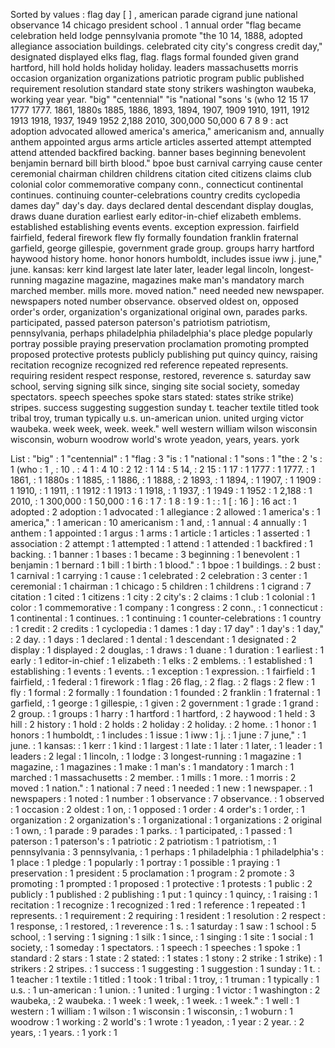 Sorted by values :
flag day [ ] , american parade cigrand june national observance 14 chicago president school . 1 annual order "flag became celebration held lodge pennsylvania promote "the 10 14, 1888, adopted allegiance association buildings. celebrated city city's congress credit day," designated displayed elks flag, flag. flags formal founded given grand hartford, hill hold holds holiday holiday. leaders massachusetts morris occasion organization organizations patriotic program public published requirement resolution standard state stony strikers washington waubeka, working year year. "big" "centennial" "is "national "sons 's (who 12 15 17 1777 1777. 1861, 1880s 1885, 1886, 1893, 1894, 1907, 1909 1910, 1911, 1912 1913 1918, 1937, 1949 1952 2,188 2010, 300,000 50,000 6 7 8 9 : act adoption advocated allowed america's america," americanism and, annually anthem appointed argus arms article articles asserted attempt attempted attend attended backfired backing. banner bases beginning benevolent benjamin bernard bill birth blood." bpoe bust carnival carrying cause center ceremonial chairman children childrens citation cited citizens claims club colonial color commemorative company conn., connecticut continental continues. continuing counter-celebrations country credits cyclopedia dames day" day's day. days declared dental descendant display douglas, draws duane duration earliest early editor-in-chief elizabeth emblems. established establishing events events. exception expression. fairfield fairfield, federal firework flew fly formally foundation franklin fraternal garfield, george gillespie, government grade group. groups harry hartford haywood history home. honor honors humboldt, includes issue iww j. june," june. kansas: kerr kind largest late later later, leader legal lincoln, longest-running magazine magazine, magazines make man's mandatory march marched member. mills more. moved nation." need needed new newspaper. newspapers noted number observance. observed oldest on, opposed order's order, organization's organizational original own, parades parks. participated, passed paterson paterson's patriotism patriotism, pennsylvania, perhaps philadelphia philadelphia's place pledge popularly portray possible praying preservation proclamation promoting prompted proposed protective protests publicly publishing put quincy quincy, raising recitation recognize recognized red reference repeated represents. requiring resident respect response, restored, reverence s. saturday saw school, serving signing silk since, singing site social society, someday spectators. speech speeches spoke stars stated: states strike strike) stripes. success suggesting suggestion sunday t. teacher textile titled took tribal troy, truman typically u.s. un-american union. united urging victor waubeka. week week, week. week." well western william wilson wisconsin wisconsin, woburn woodrow world's wrote yeadon, years, years. york 

List :
"big" : 1
"centennial" : 1
"flag : 3
"is : 1
"national : 1
"sons : 1
"the : 2
's : 1
(who : 1
, : 10
. : 4
1 : 4
10 : 2
12 : 1
14 : 5
14, : 2
15 : 1
17 : 1
1777 : 1
1777. : 1
1861, : 1
1880s : 1
1885, : 1
1886, : 1
1888, : 2
1893, : 1
1894, : 1
1907, : 1
1909 : 1
1910, : 1
1911, : 1
1912 : 1
1913 : 1
1918, : 1
1937, : 1
1949 : 1
1952 : 1
2,188 : 1
2010, : 1
300,000 : 1
50,000 : 1
6 : 1
7 : 1
8 : 1
9 : 1
: : 1
[ : 16
] : 16
act : 1
adopted : 2
adoption : 1
advocated : 1
allegiance : 2
allowed : 1
america's : 1
america," : 1
american : 10
americanism : 1
and, : 1
annual : 4
annually : 1
anthem : 1
appointed : 1
argus : 1
arms : 1
article : 1
articles : 1
asserted : 1
association : 2
attempt : 1
attempted : 1
attend : 1
attended : 1
backfired : 1
backing. : 1
banner : 1
bases : 1
became : 3
beginning : 1
benevolent : 1
benjamin : 1
bernard : 1
bill : 1
birth : 1
blood." : 1
bpoe : 1
buildings. : 2
bust : 1
carnival : 1
carrying : 1
cause : 1
celebrated : 2
celebration : 3
center : 1
ceremonial : 1
chairman : 1
chicago : 5
children : 1
childrens : 1
cigrand : 7
citation : 1
cited : 1
citizens : 1
city : 2
city's : 2
claims : 1
club : 1
colonial : 1
color : 1
commemorative : 1
company : 1
congress : 2
conn., : 1
connecticut : 1
continental : 1
continues. : 1
continuing : 1
counter-celebrations : 1
country : 1
credit : 2
credits : 1
cyclopedia : 1
dames : 1
day : 17
day" : 1
day's : 1
day," : 2
day. : 1
days : 1
declared : 1
dental : 1
descendant : 1
designated : 2
display : 1
displayed : 2
douglas, : 1
draws : 1
duane : 1
duration : 1
earliest : 1
early : 1
editor-in-chief : 1
elizabeth : 1
elks : 2
emblems. : 1
established : 1
establishing : 1
events : 1
events. : 1
exception : 1
expression. : 1
fairfield : 1
fairfield, : 1
federal : 1
firework : 1
flag : 26
flag, : 2
flag. : 2
flags : 2
flew : 1
fly : 1
formal : 2
formally : 1
foundation : 1
founded : 2
franklin : 1
fraternal : 1
garfield, : 1
george : 1
gillespie, : 1
given : 2
government : 1
grade : 1
grand : 2
group. : 1
groups : 1
harry : 1
hartford : 1
hartford, : 2
haywood : 1
held : 3
hill : 2
history : 1
hold : 2
holds : 2
holiday : 2
holiday. : 2
home. : 1
honor : 1
honors : 1
humboldt, : 1
includes : 1
issue : 1
iww : 1
j. : 1
june : 7
june," : 1
june. : 1
kansas: : 1
kerr : 1
kind : 1
largest : 1
late : 1
later : 1
later, : 1
leader : 1
leaders : 2
legal : 1
lincoln, : 1
lodge : 3
longest-running : 1
magazine : 1
magazine, : 1
magazines : 1
make : 1
man's : 1
mandatory : 1
march : 1
marched : 1
massachusetts : 2
member. : 1
mills : 1
more. : 1
morris : 2
moved : 1
nation." : 1
national : 7
need : 1
needed : 1
new : 1
newspaper. : 1
newspapers : 1
noted : 1
number : 1
observance : 7
observance. : 1
observed : 1
occasion : 2
oldest : 1
on, : 1
opposed : 1
order : 4
order's : 1
order, : 1
organization : 2
organization's : 1
organizational : 1
organizations : 2
original : 1
own, : 1
parade : 9
parades : 1
parks. : 1
participated, : 1
passed : 1
paterson : 1
paterson's : 1
patriotic : 2
patriotism : 1
patriotism, : 1
pennsylvania : 3
pennsylvania, : 1
perhaps : 1
philadelphia : 1
philadelphia's : 1
place : 1
pledge : 1
popularly : 1
portray : 1
possible : 1
praying : 1
preservation : 1
president : 5
proclamation : 1
program : 2
promote : 3
promoting : 1
prompted : 1
proposed : 1
protective : 1
protests : 1
public : 2
publicly : 1
published : 2
publishing : 1
put : 1
quincy : 1
quincy, : 1
raising : 1
recitation : 1
recognize : 1
recognized : 1
red : 1
reference : 1
repeated : 1
represents. : 1
requirement : 2
requiring : 1
resident : 1
resolution : 2
respect : 1
response, : 1
restored, : 1
reverence : 1
s. : 1
saturday : 1
saw : 1
school : 5
school, : 1
serving : 1
signing : 1
silk : 1
since, : 1
singing : 1
site : 1
social : 1
society, : 1
someday : 1
spectators. : 1
speech : 1
speeches : 1
spoke : 1
standard : 2
stars : 1
state : 2
stated: : 1
states : 1
stony : 2
strike : 1
strike) : 1
strikers : 2
stripes. : 1
success : 1
suggesting : 1
suggestion : 1
sunday : 1
t. : 1
teacher : 1
textile : 1
titled : 1
took : 1
tribal : 1
troy, : 1
truman : 1
typically : 1
u.s. : 1
un-american : 1
union. : 1
united : 1
urging : 1
victor : 1
washington : 2
waubeka, : 2
waubeka. : 1
week : 1
week, : 1
week. : 1
week." : 1
well : 1
western : 1
william : 1
wilson : 1
wisconsin : 1
wisconsin, : 1
woburn : 1
woodrow : 1
working : 2
world's : 1
wrote : 1
yeadon, : 1
year : 2
year. : 2
years, : 1
years. : 1
york : 1
